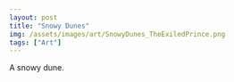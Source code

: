 ```yaml
---
layout: post
title: "Snowy Dunes"
img: /assets/images/art/SnowyDunes_TheExiledPrince.png
tags: ["Art"]
---
```


A snowy dune.
